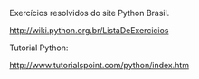 Exercícios resolvidos do site Python Brasil.

http://wiki.python.org.br/ListaDeExercicios

Tutorial Python:

http://www.tutorialspoint.com/python/index.htm
